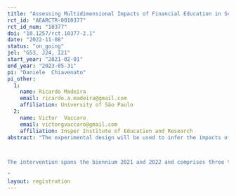 ```yaml
---
title: "Assessing Multidimensional Impacts of Financial Education in Schools: Experimental Evidence from Brazil"
rct_id: "AEARCTR-0010377"
rct_id_num: "10377"
doi: "10.1257/rct.10377-2.1"
date: "2022-11-08"
status: "on_going"
jel: "G53, J24, I21"
start_year: "2021-02-01"
end_year: "2023-05-31"
pi: "Daniele  Chiavenato"
pi_other:
  1:
    name: Ricardo Madeira
    email: ricardo.a.madeira@gmail.com
    affiliation: University of São Paulo
  2:
    name: Victor  Vaccaro
    email: victorgvaccaro@gmail.com
    affiliation: Insper Institute of Education and Research
abstract: "The experimental design will be used to infer the impacts of a financial education course integrated into the math curriculum for 9th and 10th grade students, as well as active learning methodologies trainings for their teachers. The program targets students from disadvantaged families, seeking to make school more attractive and effective for them. 

The intervention spans the biennium 2021 and 2022 and comprises three treatment arms: a single dose of the program for students and teachers (in the 9th grade); a second dose for students in the 10th grade, and a second for 9th grade math teachers. The evaluation seeks to account for the impacts of the program over students cognitive and non-cognitive development, teachers’ practices and motivation, their financial knowledge and behaviour, their attachment to school, besides the use of a new instrument to measure students’ readiness for the labor market.
"
layout: registration
---
```


